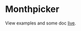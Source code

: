 Monthpicker
===========

View examples and some doc [live](http://lucianocosta.info/jquery.mtz.monthpicker/).